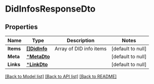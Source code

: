 # DidInfosResponseDto

## Properties
Name | Type | Description | Notes
------------ | ------------- | ------------- | -------------
**Items** | [**[]DidInfo**](DidInfo.md) | Array of DID info items | [default to null]
**Meta** | [***MetaDto**](MetaDto.md) |  | [default to null]
**Links** | [***LinkDto**](LinkDto.md) |  | [default to null]

[[Back to Model list]](../README.md#documentation-for-models) [[Back to API list]](../README.md#documentation-for-api-endpoints) [[Back to README]](../README.md)

